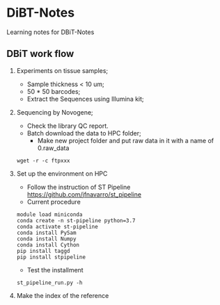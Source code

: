 # DiBT-Notes
Learning notes for DBiT-Notes

## DBiT work flow
  1. Experiments on tissue samples;
     - Sample thickness < 10 um;
     - 50 * 50 barcodes;
     - Extract the Sequences using Illumina kit;
    
   2. Sequencing by Novogene;
      - Check the library QC report.
      - Batch download the data to HPC folder;
        - Make new project folder and put raw data in it with a name of 0.raw_data
      ```
      wget -r -c ftpxxx
      ```
   3. Set up the environment on HPC
      - Follow the instruction of ST Pipeline https://github.com/jfnavarro/st_pipeline
      - Current procedure
      ```
      module load miniconda
      conda create -n st-pipeline python=3.7
      conda activate st-pipeline
      conda install PySam
      conda install Numpy
      conda install Cython
      pip install taggd
      pip install stpipeline
      ```
      - Test the installment
      ```
      st_pipeline_run.py -h
      ```
   4. Make the index of the reference
